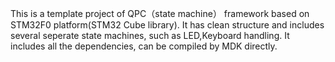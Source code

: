 This is a template project of QPC（state machine） framework based on STM32F0 platform(STM32 Cube library). It has clean structure and includes several seperate state machines, such as LED,Keyboard handling.
It includes all the dependencies, can be compiled by MDK directly.
